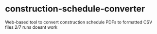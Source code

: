 # construction-schedule-converter
Web-based tool to convert construction schedule PDFs to formatted CSV files
2/7 runs doesnt work
